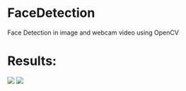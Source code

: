 # FaceDetection

Face Detection in image and webcam video using OpenCV

# Results:

<image src = "images/CR7_1.PNG">
<image src = "images/GoT_1.PNG">
